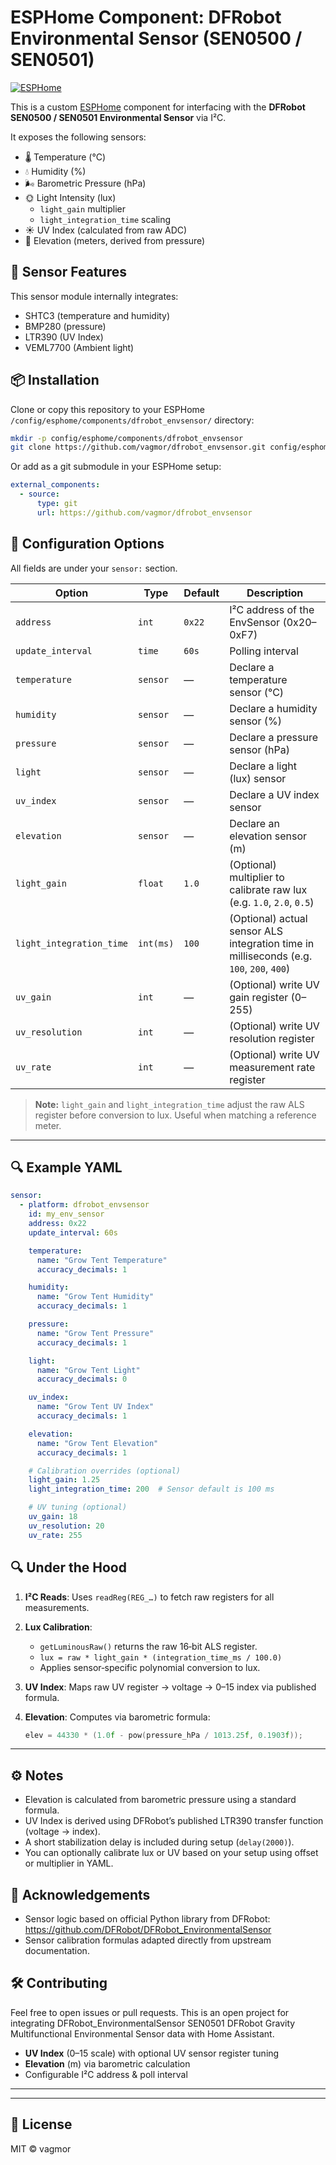 # ESPHome Component: DFRobot Environmental Sensor (SEN0500 / SEN0501)

[![ESPHome](https://img.shields.io/badge/ESPHome-compatible-blue.svg)](https://esphome.io/)

This is a custom [ESPHome](https://esphome.io/) component for interfacing with the **DFRobot SEN0500 / SEN0501 Environmental Sensor** via I²C.

It exposes the following sensors:
- 🌡️ Temperature (°C)
- 💧 Humidity (%)
- 🌬️ Barometric Pressure (hPa)
- 🌞 Light Intensity (lux)
    * `light_gain` multiplier
    * `light_integration_time` scaling
- ☀️ UV Index (calculated from raw ADC)
- 🗻 Elevation (meters, derived from pressure)

## 🧪 Sensor Features

This sensor module internally integrates:
- SHTC3 (temperature and humidity)
- BMP280 (pressure)
- LTR390 (UV Index)
- VEML7700 (Ambient light)

## 📦 Installation

Clone or copy this repository to your ESPHome `/config/esphome/components/dfrobot_envsensor/` directory:

```bash
mkdir -p config/esphome/components/dfrobot_envsensor
git clone https://github.com/vagmor/dfrobot_envsensor.git config/esphome/components/dfrobot_envsensor
```

Or add as a git submodule in your ESPHome setup:

```yaml
external_components:
  - source:
      type: git
      url: https://github.com/vagmor/dfrobot_envsensor
```

## 🔧 Configuration Options

All fields are under your `sensor:` section.

| Option                   | Type      | Default | Description                                                                                 |
| ------------------------ | --------- | ------- | ------------------------------------------------------------------------------------------- |
| `address`                | `int`     | `0x22`  | I²C address of the EnvSensor (0x20–0xF7)                                                     |
| `update_interval`        | `time`    | `60s`   | Polling interval                                                                            |
| `temperature`            | `sensor`  | —       | Declare a temperature sensor (°C)                                                           |
| `humidity`               | `sensor`  | —       | Declare a humidity sensor (%)                                                               |
| `pressure`               | `sensor`  | —       | Declare a pressure sensor (hPa)                                                              |
| `light`                  | `sensor`  | —       | Declare a light (lux) sensor                                                                |
| `uv_index`               | `sensor`  | —       | Declare a UV index sensor                                                                   |
| `elevation`              | `sensor`  | —       | Declare an elevation sensor (m)                                                             |
| `light_gain`             | `float`   | `1.0`   | (Optional) multiplier to calibrate raw lux (e.g. `1.0`, `2.0`, `0.5`)                       |
| `light_integration_time` | `int(ms)` | `100`   | (Optional) actual sensor ALS integration time in milliseconds (e.g. `100`, `200`, `400`)    |
| `uv_gain`                | `int`     | —       | (Optional) write UV gain register (0–255)                                                   |
| `uv_resolution`          | `int`     | —       | (Optional) write UV resolution register                                                    |
| `uv_rate`                | `int`     | —       | (Optional) write UV measurement rate register                                              |

> **Note:** `light_gain` and `light_integration_time` adjust the raw ALS register before conversion to lux. Useful when matching a reference meter.

---

## 🔍 Example YAML

```yaml
sensor:
  - platform: dfrobot_envsensor
    id: my_env_sensor
    address: 0x22
    update_interval: 60s

    temperature:
      name: "Grow Tent Temperature"
      accuracy_decimals: 1

    humidity:
      name: "Grow Tent Humidity"
      accuracy_decimals: 1

    pressure:
      name: "Grow Tent Pressure"
      accuracy_decimals: 1

    light:
      name: "Grow Tent Light"
      accuracy_decimals: 0

    uv_index:
      name: "Grow Tent UV Index"
      accuracy_decimals: 1

    elevation:
      name: "Grow Tent Elevation"
      accuracy_decimals: 1

    # Calibration overrides (optional)
    light_gain: 1.25
    light_integration_time: 200  # Sensor default is 100 ms

    # UV tuning (optional)
    uv_gain: 18
    uv_resolution: 20
    uv_rate: 255
````
## 🔍 Under the Hood

1. **I²C Reads**: Uses `readReg(REG_…)` to fetch raw registers for all measurements.
2. **Lux Calibration**:

   * `getLuminousRaw()` returns the raw 16‑bit ALS register.
   * `lux = raw * light_gain * (integration_time_ms / 100.0)`
   * Applies sensor‑specific polynomial conversion to lux.
3. **UV Index**: Maps raw UV register → voltage → 0–15 index via published formula.
4. **Elevation**: Computes via barometric formula:

   ```cpp
   elev = 44330 * (1.0f - pow(pressure_hPa / 1013.25f, 0.1903f));
   ```
---

## ⚙️ Notes

- Elevation is calculated from barometric pressure using a standard formula.
- UV Index is derived using DFRobot’s published LTR390 transfer function (voltage → index).
- A short stabilization delay is included during setup (`delay(2000)`).
- You can optionally calibrate lux or UV based on your setup using offset or multiplier in YAML.

## 🧾 Acknowledgements

- Sensor logic based on official Python library from DFRobot:
  https://github.com/DFRobot/DFRobot_EnvironmentalSensor
- Sensor calibration formulas adapted directly from upstream documentation.

## 🛠️ Contributing

Feel free to open issues or pull requests. This is an open project for integrating DFRobot_EnvironmentalSensor SEN0501 DFRobot Gravity Multifunctional Environmental Sensor data with Home Assistant.




* **UV Index** (0–15 scale) with optional UV sensor register tuning
* **Elevation** (m) via barometric calculation
* Configurable I²C address & poll interval

---






---




## 📜 License

MIT © vagmor
